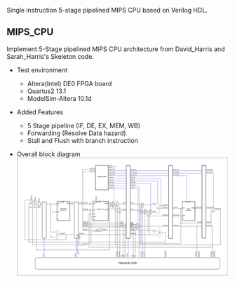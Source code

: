 Single instruction 5-stage pipelined MIPS CPU based on Verilog HDL.

## MIPS_CPU
Implement 5-Stage pipelined MIPS CPU architecture from David_Harris and Sarah_Harris's Skeleton code.
- Test environment
  - Altera(Intel) DE0 FPGA board
  - Quartus2 13.1
  - ModelSim-Altera 10.1d

- Added Features
  - 5 Stage pipeline (IF, DE, EX, MEM, WB)
  - Forwarding (Resolve Data hazard)
  - Stall and Flush with branch instruction
    
- Overall block diagram
![Figure1](https://github.com/JunyeonL/MIPS_CPU/blob/master/blockdgram.jpg)
